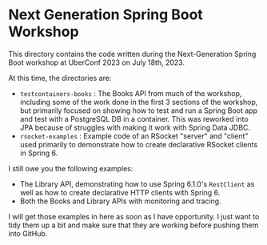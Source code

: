 # Next Generation Spring Boot Workshop

This directory contains the code written during the Next-Generation Spring Boot workshop at UberConf 2023 on July 18th, 2023.

At this time, the directories are:

 - `testcontainers-books` : The Books API from much of the workshop, including some of the work done in the first 3 sections of the workshop, but primarily focused on showing how to test and run a Spring Boot app and test with a PostgreSQL DB in a container. This was reworked into JPA because of struggles with making it work with Spring Data JDBC.
 - `rsocket-examples` : Example code of an RSocket "server" and "client" used primarily to demonstrate how to create declarative RSocket clients in Spring 6.

I still owe you the following examples:

- The Library API, demonstrating how to use Spring 6.1.0's `RestClient` as well as how to create declarative HTTP clients with Spring 6.
- Both the Books and Library APIs with monitoring and tracing.

I will get those examples in here as soon as I have opportunity. I just want to tidy them up a bit and make sure that they are working before pushing them into GitHub.
